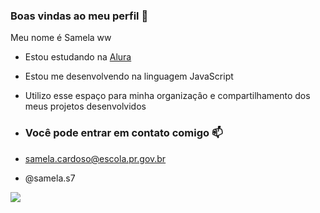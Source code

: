 ### Boas vindas ao meu perfil 💙

Meu nome é Samela
ww
- Estou estudando na [Alura](https://www.alura.com.br)
- Estou me desenvolvendo na linguagem JavaScript
- Utilizo esse espaço para minha organizaçâo e compartilhamento dos meus projetos desenvolvidos

- ### Você pode entrar em contato comigo 📫

- samela.cardoso@escola.pr.gov.br

- @samela.s7

![](https://media1.tenor.com/m/-feb6hBFA7kAAAAC/cr7.gif)
